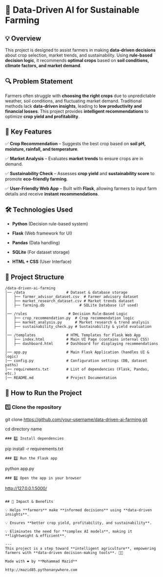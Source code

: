 # 🌟 Data-Driven AI for Sustainable Farming

## 💡 Overview
This project is designed to assist farmers in making **data-driven decisions** about crop selection, market trends, and sustainability. Using **rule-based decision logic**, it recommends **optimal crops** based on **soil conditions, climate factors, and market demand**.

## 🔍 Problem Statement
Farmers often struggle with **choosing the right crops** due to unpredictable weather, soil conditions, and fluctuating market demand. Traditional methods lack **data-driven insights**, leading to **low productivity and financial losses**. This project provides **intelligent recommendations** to optimize **crop yield and profitability**.

## 🔋 Key Features

✅ **Crop Recommendation** – Suggests the best crop based on **soil pH, moisture, rainfall, and temperature**.  

✅ **Market Analysis** – Evaluates **market trends** to ensure crops are in demand.  

✅ **Sustainability Check** – Assesses **crop yield** and **sustainability score** to promote **eco-friendly farming**.  

✅ **User-Friendly Web App** – Built with **Flask**, allowing farmers to input farm details and receive **instant recommendations**.  

## 🛠️ Technologies Used

- **Python** (Decision rule-based system)

- **Flask** (Web framework for UI)

- **Pandas** (Data handling)

- **SQLite** (For dataset storage)

- **HTML + CSS** (User Interface)

## 📂 Project Structure
```
/data-driven-ai-farming
│── /data                   # Dataset & database storage
│   ├── farmer_advisor_dataset.csv  # Farmer advisory dataset
│   ├── market_research_dataset.csv # Market trends dataset
│   ├── farming.db                # SQLite Database (if used)
│
│── /rules                   # Decision Rule-Based Logic
│   ├── crop_recommendation.py  # Crop recommendation logic
│   ├── market_analysis.py      # Market research & trend analysis
│   ├── sustainability_check.py # Sustainability & yield evaluation
│
│── /templates              # HTML Templates for Flask Web App
│   ├── index.html          # Main UI Page (contains internal CSS)
│   ├── dashboard.html      # Dashboard for displaying recommendations
│
│── app.py                  # Main Flask Application (handles UI & logic)
│── config.py               # Configuration settings (DB, dataset paths)
│── requirements.txt        # List of dependencies (Flask, Pandas, etc.)
│── README.md               # Project Documentation
```

## 🚀 How to Run the Project

### 1️⃣ Clone the repository

git clone https://github.com/your-username/data-driven-ai-farming.git

cd directory name
```
### 2️⃣ Install dependencies
```
pip install -r requirements.txt
```
### 3️⃣ Run the Flask app
```
python app.py
```
### 4️⃣ Open the app in your browser
```
http://127.0.0.1:5000/
```

## 🌟 Impact & Benefits

💡 Helps **farmers** make **informed decisions** using **data-driven insights**.  

💡 Ensures **better crop yield, profitability, and sustainability**.  

💡 Eliminates the need for **complex AI models**, making it **lightweight & efficient**.  

---
This project is a step toward **intelligent agriculture**, empowering farmers with **data-driven decision-making tools**. 🌱🚜  

Made with ❤️ by **Mohammad Mazid**

http://mazid85.pythonanywhere.com
